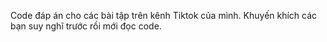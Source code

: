 Code đáp án cho các bài tập trên kênh Tiktok của mình. Khuyến khích các bạn suy nghĩ trước rồi mới đọc code.

